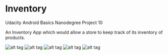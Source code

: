# Inventory
Udacity Android Basics Nanodegree Project 10

An Inventory App which would allow a store to keep track of its inventory of products.

![alt tag](http://i.imgur.com/7wCFQ17.png) ![alt tag](http://i.imgur.com/tt7mtYa.png) ![alt tag](http://i.imgur.com/tXPqJde.png)
![alt tag](http://i.imgur.com/BvPa131.png) ![alt tag](http://i.imgur.com/8tvfRKh.png)
